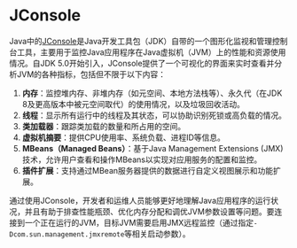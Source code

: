 # JConsole
Java中的[JConsole](https://docs.oracle.com/en/java/javase/11/management/using-jconsole.html#GUID-77416B38-7F15-4E35-B3D1-34BFD88350B5)是Java开发工具包（JDK）自带的一个图形化监视和管理控制台工具，主要用于监控Java应用程序在Java虚拟机（JVM）上的性能和资源使用情况。自JDK 5.0开始引入，JConsole提供了一个可视化的界面来实时查看并分析JVM的各种指标，包括但不限于以下内容：
1. **内存**：监控堆内存、非堆内存（如元空间、本地方法栈等）、永久代（在JDK 8及更高版本中被元空间取代）的使用情况，以及垃圾回收活动。
2. **线程**：显示所有运行中的线程及其状态，可以协助识别死锁或高负载的情况。
3. **类加载器**：跟踪类加载的数量和所占用的空间。
4. **虚拟机摘要**：提供CPU使用率、系统负载、进程ID等信息。
5. **MBeans（Managed Beans）**：基于Java Management Extensions (JMX) 技术，允许用户查看和操作MBeans以实现对应用服务的配置和监控。
6. **插件扩展**：支持通过MBean服务器提供的数据进行自定义视图展示和功能扩展。

通过使用JConsole，开发者和运维人员能够更好地理解Java应用程序的运行状况，并且有助于排查性能瓶颈、优化内存分配和调优JVM参数设置等问题。要连接到一个正在运行的JVM，目标JVM需要启用JMX远程监控（通过指定`-Dcom.sun.management.jmxremote`等相关启动参数）。